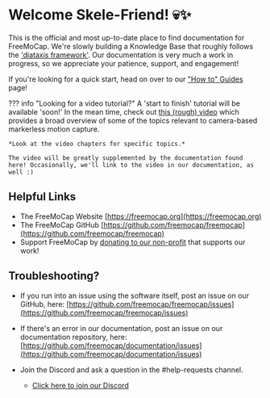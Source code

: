 # Welcome Skele-Friend! 💀✨

This is the official and most up-to-date place to find documentation for FreeMoCap. We're slowly building a Knowledge Base that roughly follows the ['diataxis framework'](https://diataxis.fr/). Our documentation is very much a work in progress, so we appreciate your patience, support, and engagement!

If you're looking for a quick start, head on over to our ["How to" Guides](how_to_guides/index.md) page!

??? info "Looking for a video tutorial?"
    A 'start to finish' tutorial will be available 'soon!' In the mean time, check out [this (rough) video](https://youtu.be/GxKmyKdnTy0) which  provides a broad overview of some of the topics relevant to camera-based markerless motion capture. 
    
    *Look at the video chapters for specific topics.*
    
    The video will be greatly supplemented by the documentation found here! Occasionally, we'll link to the video in our documentation, as well :)

## Helpful Links

- The FreeMoCap Website [https://freemocap.org](https://freemocap.org)
- The FreeMoCap GitHub [https://github.com/freemocap/freemocap](https://github.com/freemocap/freemocap)
- Support FreeMoCap by [donating to our non-profit](https://freemocap.org/about-us.html#donate) that supports our work!
## Troubleshooting?

- If you run into an issue using the software itself, post an issue on our GitHub, here: [https://github.com/freemocap/freemocap/issues](https://github.com/freemocap/freemocap/issues)   
- If there's an error in our documentation, post an issue on our documentation repository, here: [https://github.com/freemocap/documentation/issues](https://github.com/freemocap/documentation/issues)

- Join the Discord and ask a question in the #help-requests channel.
    - [Click here to join our Discord](https://discord.gg/P2nyraRYjb)
